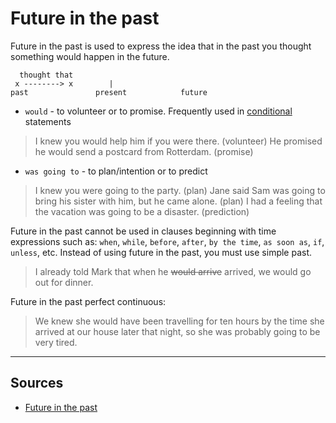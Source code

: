# Future in the past

Future in the past is used to express the idea that in the past you thought something would happen in the future.

```
  thought that
 x --------> x        |
past               present            future
```

- `would` - to volunteer or to promise. Frequently used in [conditional](../conditionals.md) statements
> I knew you would help him if you were there. (volunteer)
> He promised he would send a postcard from Rotterdam. (promise)
- `was going to` - to plan/intention or to predict 
> I knew you were going to the party. (plan)
> Jane said Sam was going to bring his sister with him, but he came alone. (plan)
> I had a feeling that the vacation was going to be a disaster. (prediction)


Future in the past cannot be used in clauses beginning with time expressions such as: `when`, `while`, `before`, `after`, `by the time`, `as soon as`, `if`, `unless`, etc.
Instead of using future in the past, you must use simple past.
> I already told Mark that when he ~~would arrive~~ arrived, we would go out for dinner.


Future in the past perfect continuous:
> We knew she would have been travelling for ten hours by the time she arrived at our house later that night, so she was probably going to be very tired. 


---
## Sources
- [Future in the past](https://www.englishpage.com/verbpage/futureinpast.html)